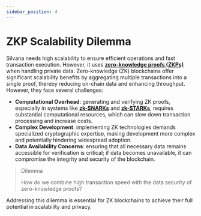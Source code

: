 ```yaml
---
sidebar_position: 4
---
```


# ZKP Scalability Dilemma

Silvana needs high scalability to ensure efficient operations and fast transaction execution. However, it uses [**zero-knowledge proofs (ZKPs)**](/Documentation/key-concepts/zk-proofs) when handling private data. Zero-knowledge (ZK) blockchains offer significant scalability benefits by aggregating multiple transactions into a single proof, thereby reducing on-chain data and enhancing throughput. ​However, they face several challenges:​

* **Computational Overhead**: generating and verifying ZK proofs, especially in systems like [**zk-SNARKs**](/Documentation/glossary#zk-snark) and [**zk-STARKs**](/Documentation/glossary#zk-stark), requires substantial computational resources, which can slow down transaction processing and increase costs.
* **Complex Development**: implementing ZK technologies demands specialized cryptographic expertise, making development more complex and potentially hindering widespread adoption. ​
* **Data Availability Concerns**: ensuring that all necessary data remains accessible for verification is critical; if data becomes unavailable, it can compromise the integrity and security of the blockchain. ​

> Dilemma
> 
> How do we combine high transaction speed with the data security of zero-knowledge proofs?

Addressing this dilemma is essential for ZK blockchains to achieve their full potential in scalability and privacy.